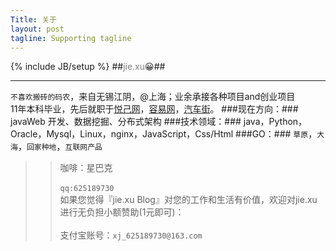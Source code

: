 ```yaml
---
Title: 关于
layout: post
tagline: Supporting tagline
---
```


{% include JB/setup %}
##<font style="color:grey">jie.xu</font>😀##

----
>
`不喜欢搬砖的码农`，来自无锡江阴，@上海；业余承接各种项目and创业项目<br/>
11年本科毕业，先后就职于[悦己网](http://www.yueji.com)，[容易网](http://www.rongyi.com)，[汽车街](http://www.autostreets.com)。
###现在方向：###
javaWeb 开发、数据挖掘、分布式架构
###技术领域：###
	java，Python，Oracle，Mysql，Linux，nginx，JavaScript，Css/Html
###GO：###
`草原`，`大海`，`回家种地`，`互联网产品`


>>咖啡：星巴克<br/><br/>
`qq:625189730`<br/>
如果您觉得『jie.xu Blog』对您的工作和生活有价值，欢迎对jie.xu进行无负担小额赞助(1元即可)：<br/><br/>
支付宝账号：`xj_625189730@163.com`
